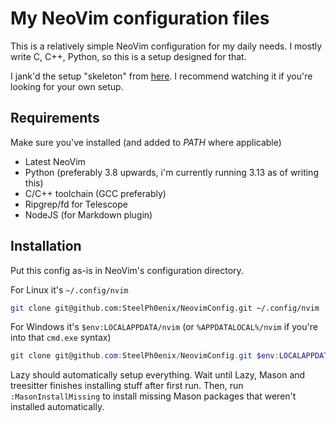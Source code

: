 # My NeoVim configuration files

This is a relatively simple NeoVim configuration for my daily needs. I mostly write C, C++, Python, so this is a setup designed for that.

I jank'd the setup "skeleton" from [here](https://www.youtube.com/watch?v=w7i4amO_zaE). I recommend watching it if you're looking for your own setup.

## Requirements

Make sure you've installed (and added to *PATH* where applicable)

- Latest NeoVim
- Python (preferably 3.8 upwards, i'm currently running 3.13 as of writing this)
- C/C++ toolchain (GCC preferably)
- Ripgrep/fd for Telescope
- NodeJS (for Markdown plugin)

## Installation

Put this config as-is in NeoVim's configuration directory.

For Linux it's `~/.config/nvim`

```sh
git clone git@github.com:SteelPh0enix/NeovimConfig.git ~/.config/nvim
```

For Windows it's `$env:LOCALAPPDATA/nvim` (or `%APPDATALOCAL%/nvim` if you're into that `cmd.exe` syntax)

```powershell
git clone git@github.com:SteelPh0enix/NeovimConfig.git $env:LOCALAPPDATA/nvim
```

Lazy should automatically setup everything. Wait until Lazy, Mason and treesitter finishes installing stuff after first run.
Then, run `:MasonInstallMissing` to install missing Mason packages that weren't installed automatically.
